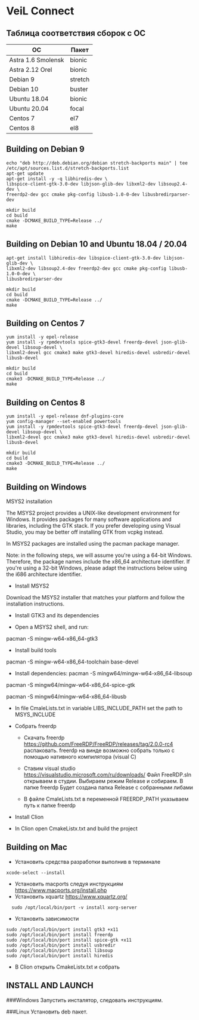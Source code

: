 # VeiL Connect
## Таблица соответствия сборок с ОС

| ОС                 | Пакет   |
|--------------------|---------|
| Astra 1.6 Smolensk | bionic  |
| Astra 2.12 Orel    | bionic  |
| Debian 9           | stretch |
| Debian 10          | buster  |
| Ubuntu 18.04       | bionic  |
| Ubuntu 20.04       | focal   |
| Centos 7           |  el7    |
| Centos 8           |  el8    |


## Building on Debian 9
```
echo "deb http://deb.debian.org/debian stretch-backports main" | tee /etc/apt/sources.list.d/stretch-backports.list
apt-get update
apt-get install -y -q libhiredis-dev \
libspice-client-gtk-3.0-dev libjson-glib-dev libxml2-dev libsoup2.4-dev \
freerdp2-dev gcc cmake pkg-config libusb-1.0-0-dev libusbredirparser-dev

mkdir build
cd build
cmake -DCMAKE_BUILD_TYPE=Release ../
make
```
## Building on Debian 10 and Ubuntu 18.04 / 20.04
```
apt-get install libhiredis-dev libspice-client-gtk-3.0-dev libjson-glib-dev \
libxml2-dev libsoup2.4-dev freerdp2-dev gcc cmake pkg-config libusb-1.0-0-dev \
libusbredirparser-dev

mkdir build
cd build
cmake -DCMAKE_BUILD_TYPE=Release ../
make
```

## Building on Centos 7
```
yum install -y epel-release
yum install -y rpmdevtools spice-gtk3-devel freerdp-devel json-glib-devel libsoup-devel \
libxml2-devel gcc cmake3 make gtk3-devel hiredis-devel usbredir-devel libusb-devel

mkdir build
cd build
cmake3 -DCMAKE_BUILD_TYPE=Release ../
make
```

## Building on Centos 8
```
yum install -y epel-release dnf-plugins-core
yum config-manager --set-enabled powertools
yum install -y rpmdevtools spice-gtk3-devel freerdp-devel json-glib-devel libsoup-devel \
libxml2-devel gcc cmake3 make gtk3-devel hiredis-devel usbredir-devel libusb-devel

mkdir build
cd build
cmake3 -DCMAKE_BUILD_TYPE=Release ../
make
```

## Building on Windows

MSYS2 installation


The MSYS2 project provides a UNIX-like development environment for Windows. It provides packages for many software applications and libraries, including the GTK stack. If you prefer developing using Visual Studio, you may be better off installing GTK from vcpkg instead.


In MSYS2 packages are installed using the pacman package manager.


Note: in the following steps, we will assume you're using a 64-bit Windows. Therefore, the package names include the x86_64 architecture identifier. If you're using a 32-bit Windows, please adapt the instructions below using the i686 architecture identifier.

- Install MSYS2


Download the MSYS2 installer that matches your platform and follow the installation instructions.

- Install GTK3 and its dependencies


- Open a MSYS2 shell, and run:

pacman -S mingw-w64-x86_64-gtk3


- Install build tools

pacman -S mingw-w64-x86_64-toolchain base-devel


- Install dependencies:
pacman -S mingw64/mingw-w64-x86_64-libsoup

pacman -S mingw64/mingw-w64-x86_64-spice-gtk

pacman -S mingw64/mingw-w64-x86_64-libusb

- In file CmaleLists.txt in variable LIBS_INCLUDE_PATH set the path to MSYS_INCLUDE

- Собрать freerdp

  - Скачать freerdp https://github.com/FreeRDP/FreeRDP/releases/tag/2.0.0-rc4 распаковать.
  freerdp на винде возможно собрать только с помощью нативного компилятора (visual C) 

  - Ставим visual studio https://visualstudio.microsoft.com/ru/downloads/
Файл FreeRDP.sln открываем в студии. Выбираем режим Release и собираем. В папке freerdp
Будет создана папка Release с собранными либами
  - В файле CmaleLists.txt в переменной FREERDP_PATH указываем путь к папке freerdp
 
- Install Clion

- In Clion open CmakeListx.txt and build the project

## Building on Mac

- Установить средства разработки выполнив в терминале
```  
xcode-select --install
```

- Установить macports следуя инструкциям https://www.macports.org/install.php
- Установить xquartz
  https://www.xquartz.org/
```
  sudo /opt/local/bin/port -v install xorg-server
```

- Установить зависимости
```
sudo /opt/local/bin/port install gtk3 +x11
sudo /opt/local/bin/port install freerdp
sudo /opt/local/bin/port install spice-gtk +x11
sudo /opt/local/bin/port install usbredir
sudo /opt/local/bin/port install libsoup
sudo /opt/local/bin/port install hiredis
```

- В Clion открыть CmakeListx.txt и собрать

## INSTALL AND LAUNCH

###Windows
Запустить инсталятор, следовать инструкциям. 

###Linux
Установить deb пакет.
